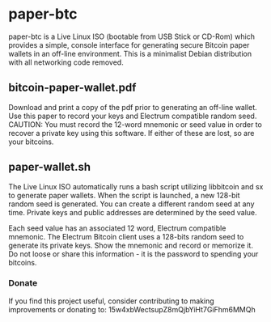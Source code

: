 paper-btc
=========
paper-btc is a Live Linux ISO (bootable from USB Stick or CD-Rom) which provides a simple, console interface for generating secure Bitcoin paper wallets in an off-line environment. This is a minimalist Debian distribution with all networking code removed.


bitcoin-paper-wallet.pdf
------------------------
Download and print a copy of the pdf prior to generating an off-line wallet. Use this paper to record your keys and Electrum compatible random seed. CAUTION: You must record the 12-word mnemonic or seed value in order to recover a private key using this software. If either of these are lost, so are your bitcoins. 

 
paper-wallet.sh
---------------
The Live Linux ISO automatically runs a bash script utilizing libbitcoin and sx to generate paper wallets. When the script is launched, a new 128-bit random seed is generated. You can create a different random seed at any time. Private keys and public addresses are determined by the seed value. 

Each seed value has an associated 12 word, Electrum compatible mnemonic. The Electrum Bitcoin client uses a 128-bits random seed to generate its private keys. Show the mnemonic and record or memorize it. Do not loose or share this information - it is the password to spending your bitcoins.


### Donate
If you find this project useful, consider contributing to making improvements or donating to: 15w4xbWectsupZ8mQjbYiHt7GiFhm6MMQh
